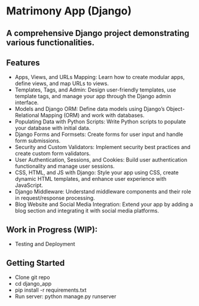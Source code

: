 # Matrimony App (Django) 

## A comprehensive Django project demonstrating various functionalities.

## Features

- Apps, Views, and URLs Mapping: Learn how to create modular apps, define views, and map URLs to views.
- Templates, Tags, and Admin: Design user-friendly templates, use template tags, and manage your app through the Django admin interface.
- Models and Django ORM: Define data models using Django’s Object-Relational Mapping (ORM) and work with databases.
- Populating Data with Python Scripts: Write Python scripts to populate your database with initial data.
- Django Forms and Formsets: Create forms for user input and handle form submissions.
- Security and Custom Validators: Implement security best practices and create custom form validators.
- User Authentication, Sessions, and Cookies: Build user authentication functionality and manage user sessions.
- CSS, HTML, and JS with Django: Style your app using CSS, create dynamic HTML templates, and enhance user experience with JavaScript.
- Django Middleware: Understand middleware components and their role in request/response processing.
- Blog Website and Social Media Integration: Extend your app by adding a blog section and integrating it with social media platforms.

## Work in Progress (WIP):
- Testing and Deployment

## Getting Started

- Clone git repo
- cd django_app
- pip install -r requirements.txt
- Run server: python manage.py runserver

